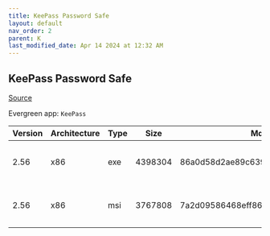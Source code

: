 ```yaml
---
title: KeePass Password Safe
layout: default
nav_order: 2
parent: K
last_modified_date: Apr 14 2024 at 12:32 AM
---
```


## KeePass Password Safe

[Source](https://keepass.info/)

Evergreen app: `KeePass`

| Version | Architecture | Type | Size    | Md5                              | URI                                                                                                                                                                                            |
| ------- | ------------ | ---- | ------- | -------------------------------- | ---------------------------------------------------------------------------------------------------------------------------------------------------------------------------------------------- |
| 2.56    | x86          | exe  | 4398304 | 86a0d58d2ae89c639d940dbda48308df | [https://cfhcable.dl.sourceforge.net/project/keepass/KeePass%202.x/2.56/KeePass-2.56-Setup.exe](https://cfhcable.dl.sourceforge.net/project/keepass/KeePass%202.x/2.56/KeePass-2.56-Setup.exe) |
| 2.56    | x86          | msi  | 3767808 | 7a2d09586468eff86d9e54e2bce00be2 | [https://cfhcable.dl.sourceforge.net/project/keepass/KeePass%202.x/2.56/KeePass-2.56.msi](https://cfhcable.dl.sourceforge.net/project/keepass/KeePass%202.x/2.56/KeePass-2.56.msi)             |
